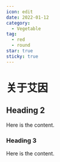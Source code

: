 ```yaml
---
icon: edit
date: 2022-01-12
category:
  - Vegetable
tag:
  - red
  - round
star: true
sticky: true
---
```


# 关于艾因

## Heading 2

Here is the content.

### Heading 3

Here is the content.
